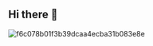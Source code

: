 ## Hi there 👋


![f6c078b01f3b39dcaa4ecba31b083e8e](https://github.com/user-attachments/assets/95ea2e44-25a0-4b8e-b8d0-9f8435c68613)
